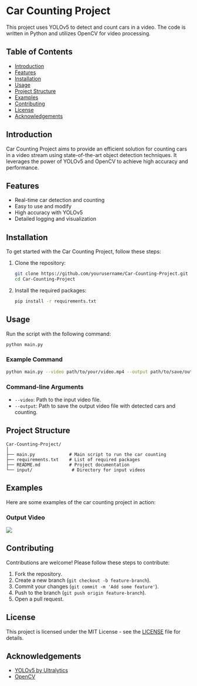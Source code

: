 # Car Counting Project

This project uses YOLOv5 to detect and count cars in a video. The code is written in Python and utilizes OpenCV for video processing.

## Table of Contents

- [Introduction](#introduction)
- [Features](#features)
- [Installation](#installation)
- [Usage](#usage)
- [Project Structure](#project-structure)
- [Examples](#examples)
- [Contributing](#contributing)
- [License](#license)
- [Acknowledgements](#acknowledgements)

## Introduction

Car Counting Project aims to provide an efficient solution for counting cars in a video stream using state-of-the-art object detection techniques. It leverages the power of YOLOv5 and OpenCV to achieve high accuracy and performance.

## Features

- Real-time car detection and counting
- Easy to use and modify
- High accuracy with YOLOv5
- Detailed logging and visualization

## Installation

To get started with the Car Counting Project, follow these steps:

1. Clone the repository:
    ```sh
    git clone https://github.com/yourusername/Car-Counting-Project.git
    cd Car-Counting-Project
    ```

2. Install the required packages:
    ```sh
    pip install -r requirements.txt
    ```

## Usage

Run the script with the following command:
```sh
python main.py
```

### Example Command

```sh
python main.py --video path/to/your/video.mp4 --output path/to/save/output.mp4
```

### Command-line Arguments

- `--video`: Path to the input video file.
- `--output`: Path to save the output video file with detected cars and counting.

## Project Structure

```plaintext
Car-Counting-Project/
│
├── main.py             # Main script to run the car counting
├── requirements.txt    # List of required packages
├── README.md           # Project documentation
└── input/               # Directory for input videos
```

## Examples

Here are some examples of the car counting project in action:

### Output Video

![](https://github.com/NevzatTalay/Car-Counting-Project/blob/main/assets/OUTPUT.gif)

## Contributing

Contributions are welcome! Please follow these steps to contribute:

1. Fork the repository.
2. Create a new branch (`git checkout -b feature-branch`).
3. Commit your changes (`git commit -m 'Add some feature'`).
4. Push to the branch (`git push origin feature-branch`).
5. Open a pull request.

## License

This project is licensed under the MIT License - see the [LICENSE](LICENSE) file for details.

## Acknowledgements

- [YOLOv5 by Ultralytics](https://github.com/ultralytics/yolov5)
- [OpenCV](https://opencv.org/)
